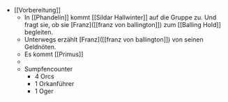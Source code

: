 - [[Vorbereitung]]
	- In [[Phandelin]] kommt [[Sildar Hallwinter]] auf die Gruppe zu. Und fragt sie, ob sie [Franz]([[franz von ballington]]) zum [[Balling Hold]] begleiten.
	- Unterwegs erzählt [Franz]([[franz von ballington]]) von seinen Geldnöten.
	- Es kommt [[Primus]]
	-
	- Sumpfencounter
		- 4 Orcs
		- 1 Orkanführer
		- 1 Oger